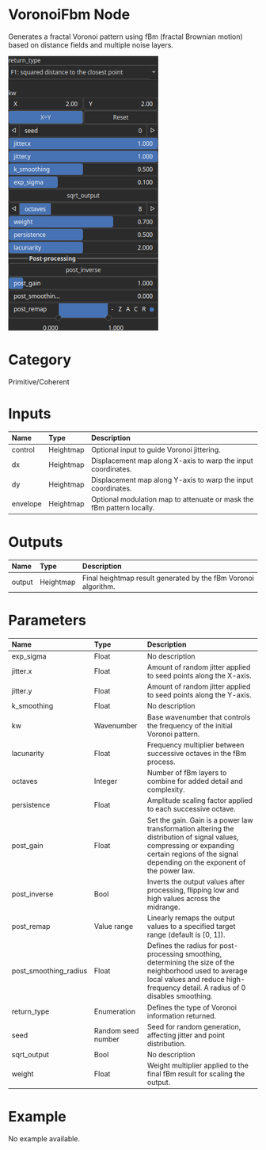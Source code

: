 
VoronoiFbm Node
===============


Generates a fractal Voronoi pattern using fBm (fractal Brownian motion) based on distance fields and multiple noise layers.



![img](../../images/nodes/VoronoiFbm_settings.png)


# Category


Primitive/Coherent
# Inputs

|Name|Type|Description|
| :--- | :--- | :--- |
|control|Heightmap|Optional input to guide Voronoi jittering.|
|dx|Heightmap|Displacement map along X-axis to warp the input coordinates.|
|dy|Heightmap|Displacement map along Y-axis to warp the input coordinates.|
|envelope|Heightmap|Optional modulation map to attenuate or mask the fBm pattern locally.|

# Outputs

|Name|Type|Description|
| :--- | :--- | :--- |
|output|Heightmap|Final heightmap result generated by the fBm Voronoi algorithm.|

# Parameters

|Name|Type|Description|
| :--- | :--- | :--- |
|exp_sigma|Float|No description|
|jitter.x|Float|Amount of random jitter applied to seed points along the X-axis.|
|jitter.y|Float|Amount of random jitter applied to seed points along the Y-axis.|
|k_smoothing|Float|No description|
|kw|Wavenumber|Base wavenumber that controls the frequency of the initial Voronoi pattern.|
|lacunarity|Float|Frequency multiplier between successive octaves in the fBm process.|
|octaves|Integer|Number of fBm layers to combine for added detail and complexity.|
|persistence|Float|Amplitude scaling factor applied to each successive octave.|
|post_gain|Float|Set the gain. Gain is a power law transformation altering the distribution of signal values, compressing or expanding certain regions of the signal depending on the exponent of the power law.|
|post_inverse|Bool|Inverts the output values after processing, flipping low and high values across the midrange.|
|post_remap|Value range|Linearly remaps the output values to a specified target range (default is [0, 1]).|
|post_smoothing_radius|Float|Defines the radius for post-processing smoothing, determining the size of the neighborhood used to average local values and reduce high-frequency detail. A radius of 0 disables smoothing.|
|return_type|Enumeration|Defines the type of Voronoi information returned.|
|seed|Random seed number|Seed for random generation, affecting jitter and point distribution.|
|sqrt_output|Bool|No description|
|weight|Float|Weight multiplier applied to the final fBm result for scaling the output.|

# Example


No example available.